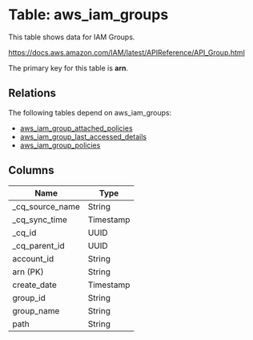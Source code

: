 # Table: aws_iam_groups

This table shows data for IAM Groups.

https://docs.aws.amazon.com/IAM/latest/APIReference/API_Group.html

The primary key for this table is **arn**.

## Relations

The following tables depend on aws_iam_groups:
  - [aws_iam_group_attached_policies](aws_iam_group_attached_policies)
  - [aws_iam_group_last_accessed_details](aws_iam_group_last_accessed_details)
  - [aws_iam_group_policies](aws_iam_group_policies)

## Columns

| Name          | Type          |
| ------------- | ------------- |
|_cq_source_name|String|
|_cq_sync_time|Timestamp|
|_cq_id|UUID|
|_cq_parent_id|UUID|
|account_id|String|
|arn (PK)|String|
|create_date|Timestamp|
|group_id|String|
|group_name|String|
|path|String|